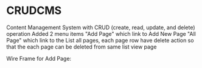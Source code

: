 # CRUDCMS
Content Management System with CRUD (create, read, update, and delete) operation
Added 2 menu items
  "Add Page" which link to Add New Page
  "All Page" which link to the List all pages, each page row have delete action so that the each page can be deleted from same list view page

Wire Frame for Add Page:

